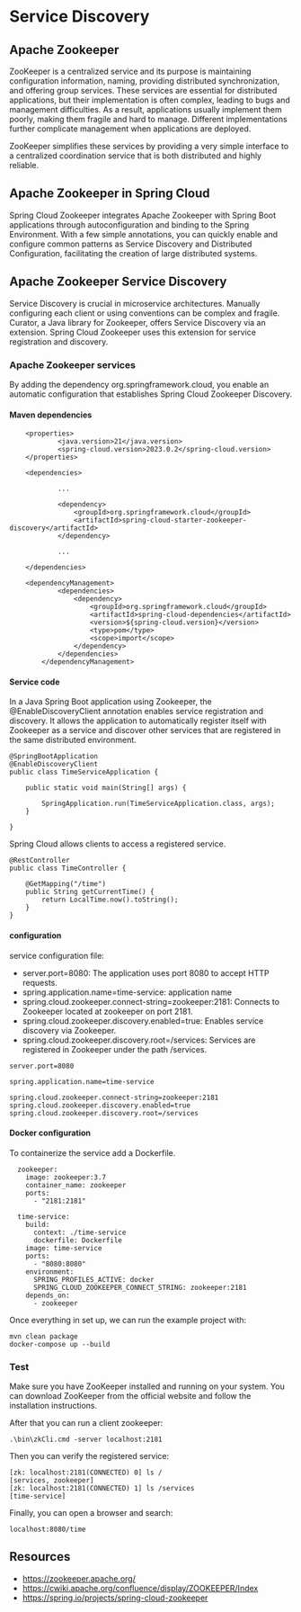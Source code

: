 # Service Discovery

## Apache Zookeeper

ZooKeeper is a centralized service and its purpose is maintaining configuration information, naming, providing distributed synchronization, and offering group services. These services are essential for distributed applications, but their implementation is often complex, leading to bugs and management difficulties. As a result, applications usually implement them poorly, making them fragile and hard to manage. Different implementations further complicate management when applications are deployed.

ZooKeeper simplifies these services by providing a very simple interface to a centralized coordination service that is both distributed and highly reliable.

## Apache Zookeeper in Spring Cloud

Spring Cloud Zookeeper integrates Apache Zookeeper with Spring Boot applications through autoconfiguration and binding to the Spring Environment. With a few simple annotations, you can quickly enable and configure common patterns as Service Discovery and Distributed Configuration, facilitating the creation of large distributed systems.

## Apache Zookeeper Service Discovery

Service Discovery is crucial in microservice architectures. Manually configuring each client or using conventions can be complex and fragile. Curator, a Java library for Zookeeper, offers Service Discovery via an extension. Spring Cloud Zookeeper uses this extension for service registration and discovery.

### Apache Zookeeper services

By adding the dependency org.springframework.cloud, you enable an automatic configuration that establishes Spring Cloud Zookeeper Discovery.

#### Maven dependencies

```
    <properties>
            <java.version>21</java.version>
            <spring-cloud.version>2023.0.2</spring-cloud.version>
    </properties>
    
    <dependencies>
            
            ...
            
            <dependency>
                <groupId>org.springframework.cloud</groupId>
                <artifactId>spring-cloud-starter-zookeeper-discovery</artifactId>
            </dependency>
            
            ...
    
    </dependencies>
    
    <dependencyManagement>
            <dependencies>
                <dependency>
                    <groupId>org.springframework.cloud</groupId>
                    <artifactId>spring-cloud-dependencies</artifactId>
                    <version>${spring-cloud.version}</version>
                    <type>pom</type>
                    <scope>import</scope>
                </dependency>
            </dependencies>
        </dependencyManagement>
```

#### Service code

In a Java Spring Boot application using Zookeeper, the @EnableDiscoveryClient annotation enables service registration and discovery. It allows the application to automatically register itself with Zookeeper as a service and discover other services that are registered in the same distributed environment.

```
@SpringBootApplication
@EnableDiscoveryClient
public class TimeServiceApplication {

	public static void main(String[] args) {

		SpringApplication.run(TimeServiceApplication.class, args);
	}

}
```

Spring Cloud allows clients to access a registered service.

```
@RestController
public class TimeController {

    @GetMapping("/time")
    public String getCurrentTime() {
        return LocalTime.now().toString();
    }
}
```

#### configuration

service configuration file:

* server.port=8080: The application uses port 8080 to accept HTTP requests.
* spring.application.name=time-service: application name
* spring.cloud.zookeeper.connect-string=zookeeper:2181: Connects to Zookeeper located at zookeeper on port 2181.
* spring.cloud.zookeeper.discovery.enabled=true: Enables service discovery via Zookeeper.
* spring.cloud.zookeeper.discovery.root=/services: Services are registered in Zookeeper under the path /services.

```
server.port=8080

spring.application.name=time-service

spring.cloud.zookeeper.connect-string=zookeeper:2181
spring.cloud.zookeeper.discovery.enabled=true
spring.cloud.zookeeper.discovery.root=/services
```

#### Docker configuration

To containerize the service add a Dockerfile.

```
  zookeeper:
    image: zookeeper:3.7
    container_name: zookeeper
    ports:
      - "2181:2181"

  time-service:
    build:
      context: ./time-service
      dockerfile: Dockerfile
    image: time-service
    ports:
      - "8080:8080"
    environment:
      SPRING_PROFILES_ACTIVE: docker
      SPRING_CLOUD_ZOOKEEPER_CONNECT_STRING: zookeeper:2181
    depends_on:
      - zookeeper
```

Once everything in set up, we can run the example project with:

```
mvn clean package
docker-compose up --build
```

### Test

Make sure you have ZooKeeper installed and running on your system. You can download ZooKeeper from the official website and follow the installation instructions.

After that you can run a client zookeeper:

```
.\bin\zkCli.cmd -server localhost:2181
```

Then you can verify the registered service:

```
[zk: localhost:2181(CONNECTED) 0] ls /
[services, zookeeper]
[zk: localhost:2181(CONNECTED) 1] ls /services
[time-service]
```

Finally, you can open a browser and search:

```
localhost:8080/time
```

## Resources

- https://zookeeper.apache.org/
- https://cwiki.apache.org/confluence/display/ZOOKEEPER/Index
- https://spring.io/projects/spring-cloud-zookeeper
